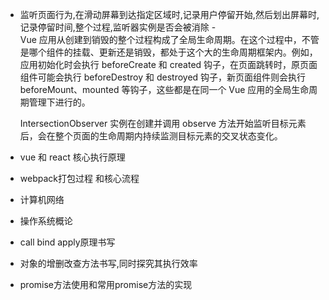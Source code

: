 - 监听页面行为,在滑动屏幕到达指定区域时,记录用户停留开始,然后划出屏幕时,记录停留时间,整个过程,监听器实例是否会被消除 -  
  Vue 应用从创建到销毁的整个过程构成了全局生命周期。在这个过程中，不管是哪个组件的挂载、更新还是销毁，都处于这个大的生命周期框架内。例如，应用初始化时会执行 beforeCreate 和 created 钩子，在页面跳转时，原页面组件可能会执行 beforeDestroy 和 destroyed 钩子，新页面组件则会执行 beforeMount、mounted 等钩子，这些都是在同一个 Vue 应用的全局生命周期管理下进行的。

  IntersectionObserver 实例在创建并调用 observe 方法开始监听目标元素后，会在整个页面的生命周期内持续监测目标元素的交叉状态变化。

- vue 和 react 核心执行原理
- webpack打包过程 和核心流程
- 计算机网络
- 操作系统概论
- call bind apply原理书写
- 对象的增删改查方法书写,同时探究其执行效率
- promise方法使用和常用promise方法的实现
